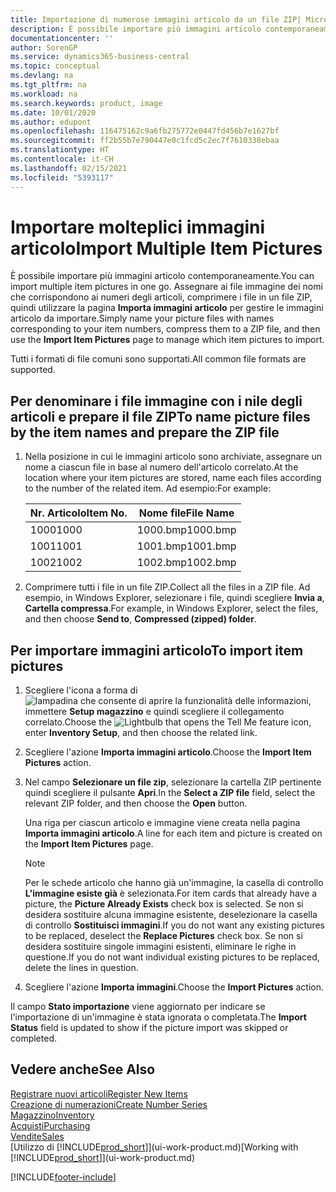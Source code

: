 ```yaml
---
title: Importazione di numerose immagini articolo da un file ZIP| Microsoft Docs
description: È possibile importare più immagini articolo contemporaneamente. Assegnare ai file immagine dei nomi che corrispondono ai numeri degli articoli, comprimere i file in un file zip, quindi utilizzare la pagina Importa immagini articolo per gestire le immagini articolo da importare.
documentationcenter: ''
author: SorenGP
ms.service: dynamics365-business-central
ms.topic: conceptual
ms.devlang: na
ms.tgt_pltfrm: na
ms.workload: na
ms.search.keywords: product, image
ms.date: 10/01/2020
ms.author: edupont
ms.openlocfilehash: 116475162c9a6fb275772e0447fd456b7e1627bf
ms.sourcegitcommit: ff2b55b7e790447e0c1fcd5c2ec7f7610338ebaa
ms.translationtype: HT
ms.contentlocale: it-CH
ms.lasthandoff: 02/15/2021
ms.locfileid: "5393117"
---
```

# <a name="import-multiple-item-pictures"></a><span data-ttu-id="a329e-104">Importare molteplici immagini articolo</span><span class="sxs-lookup"><span data-stu-id="a329e-104">Import Multiple Item Pictures</span></span>
<span data-ttu-id="a329e-105">È possibile importare più immagini articolo contemporaneamente.</span><span class="sxs-lookup"><span data-stu-id="a329e-105">You can import multiple item pictures in one go.</span></span> <span data-ttu-id="a329e-106">Assegnare ai file immagine dei nomi che corrispondono ai numeri degli articoli, comprimere i file in un file ZIP, quindi utilizzare la pagina **Importa immagini articolo** per gestire le immagini articolo da importare.</span><span class="sxs-lookup"><span data-stu-id="a329e-106">Simply name your picture files with names corresponding to your item numbers, compress them to a ZIP file, and then use the **Import Item Pictures** page to manage which item pictures to import.</span></span>

<span data-ttu-id="a329e-107">Tutti i formati di file comuni sono supportati.</span><span class="sxs-lookup"><span data-stu-id="a329e-107">All common file formats are supported.</span></span>

## <a name="to-name-picture-files-by-the-item-names-and-prepare-the-zip-file"></a><span data-ttu-id="a329e-108">Per denominare i file immagine con i nile degli articoli e prepare il file ZIP</span><span class="sxs-lookup"><span data-stu-id="a329e-108">To name picture files by the item names and prepare the ZIP file</span></span>
1. <span data-ttu-id="a329e-109">Nella posizione in cui le immagini articolo sono archiviate, assegnare un nome a ciascun file in base al numero dell'articolo correlato.</span><span class="sxs-lookup"><span data-stu-id="a329e-109">At the location where your item pictures are stored, name each files according to the number of the related item.</span></span> <span data-ttu-id="a329e-110">Ad esempio:</span><span class="sxs-lookup"><span data-stu-id="a329e-110">For example:</span></span>

    |<span data-ttu-id="a329e-111">Nr. Articolo</span><span class="sxs-lookup"><span data-stu-id="a329e-111">Item No.</span></span>|<span data-ttu-id="a329e-112">Nome file</span><span class="sxs-lookup"><span data-stu-id="a329e-112">File Name</span></span>|
    |-|-|
    |<span data-ttu-id="a329e-113">1000</span><span class="sxs-lookup"><span data-stu-id="a329e-113">1000</span></span>|<span data-ttu-id="a329e-114">1000.bmp</span><span class="sxs-lookup"><span data-stu-id="a329e-114">1000.bmp</span></span>|
    |<span data-ttu-id="a329e-115">1001</span><span class="sxs-lookup"><span data-stu-id="a329e-115">1001</span></span>|<span data-ttu-id="a329e-116">1001.bmp</span><span class="sxs-lookup"><span data-stu-id="a329e-116">1001.bmp</span></span>|
    |<span data-ttu-id="a329e-117">1002</span><span class="sxs-lookup"><span data-stu-id="a329e-117">1002</span></span>|<span data-ttu-id="a329e-118">1002.bmp</span><span class="sxs-lookup"><span data-stu-id="a329e-118">1002.bmp</span></span>|

2. <span data-ttu-id="a329e-119">Comprimere tutti i file in un file ZIP.</span><span class="sxs-lookup"><span data-stu-id="a329e-119">Collect all the files in a ZIP file.</span></span> <span data-ttu-id="a329e-120">Ad esempio, in Windows Explorer, selezionare i file, quindi scegliere **Invia a**, **Cartella compressa**.</span><span class="sxs-lookup"><span data-stu-id="a329e-120">For example, in Windows Explorer, select the files, and then choose **Send to**, **Compressed (zipped) folder**.</span></span>     

## <a name="to-import-item-pictures"></a><span data-ttu-id="a329e-121">Per importare immagini articolo</span><span class="sxs-lookup"><span data-stu-id="a329e-121">To import item pictures</span></span>
1. <span data-ttu-id="a329e-122">Scegliere l'icona a forma di ![lampadina che consente di aprire la funzionalità delle informazioni](media/ui-search/search_small.png "Informazioni sull'operazione che si desidera eseguire"), immettere **Setup magazzino** e quindi scegliere il collegamento correlato.</span><span class="sxs-lookup"><span data-stu-id="a329e-122">Choose the ![Lightbulb that opens the Tell Me feature](media/ui-search/search_small.png "Tell me what you want to do") icon, enter **Inventory Setup**, and then choose the related link.</span></span>
2. <span data-ttu-id="a329e-123">Scegliere l'azione **Importa immagini articolo**.</span><span class="sxs-lookup"><span data-stu-id="a329e-123">Choose the **Import Item Pictures** action.</span></span>
3. <span data-ttu-id="a329e-124">Nel campo **Selezionare un file zip**, selezionare la cartella ZIP pertinente quindi scegliere il pulsante **Apri**.</span><span class="sxs-lookup"><span data-stu-id="a329e-124">In the **Select a ZIP file** field, select the relevant ZIP folder, and then choose the **Open** button.</span></span>

    <span data-ttu-id="a329e-125">Una riga per ciascun articolo e immagine viene creata nella pagina **Importa immagini articolo**.</span><span class="sxs-lookup"><span data-stu-id="a329e-125">A line for each item and picture is created on the **Import Item Pictures** page.</span></span>

    > [!NOTE]
    > <span data-ttu-id="a329e-126">Per le schede articolo che hanno già un'immagine, la casella di controllo **L'immagine esiste già** è selezionata.</span><span class="sxs-lookup"><span data-stu-id="a329e-126">For item cards that already have a picture, the **Picture Already Exists** check box is selected.</span></span> <span data-ttu-id="a329e-127">Se non si desidera sostituire alcuna immagine esistente, deselezionare la casella di controllo **Sostituisci immagini**.</span><span class="sxs-lookup"><span data-stu-id="a329e-127">If you do not want any existing pictures to be replaced, deselect the **Replace Pictures** check box.</span></span> <span data-ttu-id="a329e-128">Se non si desidera sostituire singole immagini esistenti, eliminare le righe in questione.</span><span class="sxs-lookup"><span data-stu-id="a329e-128">If you do not want individual existing pictures to be replaced, delete the lines in question.</span></span>

3. <span data-ttu-id="a329e-129">Scegliere l'azione **Importa immagini**.</span><span class="sxs-lookup"><span data-stu-id="a329e-129">Choose the **Import Pictures** action.</span></span>

<span data-ttu-id="a329e-130">Il campo **Stato importazione** viene aggiornato per indicare se l'importazione di un'immagine è stata ignorata o completata.</span><span class="sxs-lookup"><span data-stu-id="a329e-130">The **Import Status** field is updated to show if the picture import was skipped or completed.</span></span>       

## <a name="see-also"></a><span data-ttu-id="a329e-131">Vedere anche</span><span class="sxs-lookup"><span data-stu-id="a329e-131">See Also</span></span>
[<span data-ttu-id="a329e-132">Registrare nuovi articoli</span><span class="sxs-lookup"><span data-stu-id="a329e-132">Register New Items</span></span>](inventory-how-register-new-items.md)  
[<span data-ttu-id="a329e-133">Creazione di numerazioni</span><span class="sxs-lookup"><span data-stu-id="a329e-133">Create Number Series</span></span>](ui-create-number-series.md)  
[<span data-ttu-id="a329e-134">Magazzino</span><span class="sxs-lookup"><span data-stu-id="a329e-134">Inventory</span></span>](inventory-manage-inventory.md)  
[<span data-ttu-id="a329e-135">Acquisti</span><span class="sxs-lookup"><span data-stu-id="a329e-135">Purchasing</span></span>](purchasing-manage-purchasing.md)  
[<span data-ttu-id="a329e-136">Vendite</span><span class="sxs-lookup"><span data-stu-id="a329e-136">Sales</span></span>](sales-manage-sales.md)  
<span data-ttu-id="a329e-137">[Utilizzo di [!INCLUDE[prod_short](includes/prod_short.md)]](ui-work-product.md)</span><span class="sxs-lookup"><span data-stu-id="a329e-137">[Working with [!INCLUDE[prod_short](includes/prod_short.md)]](ui-work-product.md)</span></span>


[!INCLUDE[footer-include](includes/footer-banner.md)]